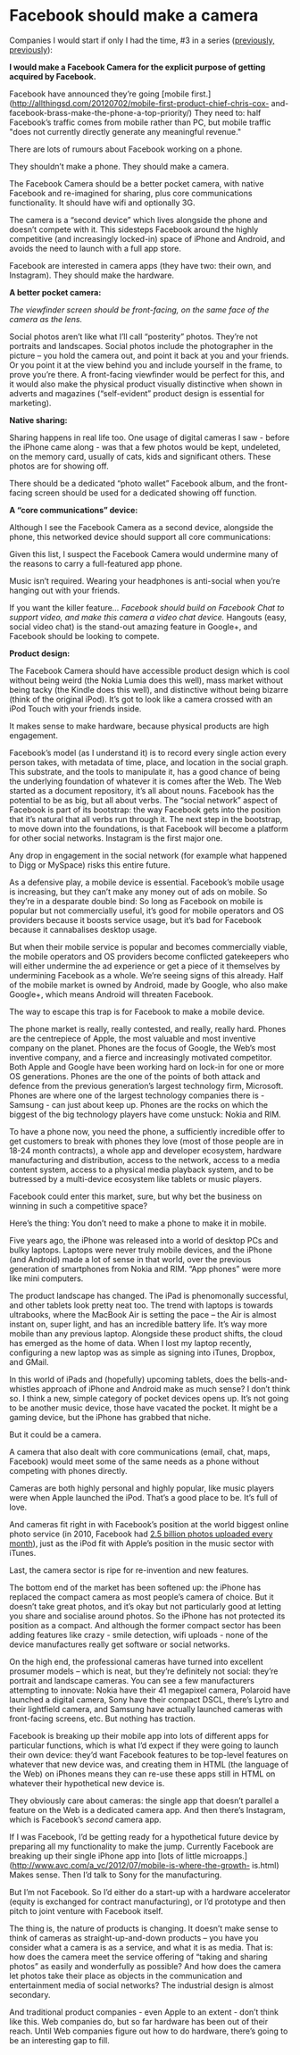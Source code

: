 # Facebook should make a camera

Companies I would start if only I had the time, #3 in a series
([previously,](http://interconnected.org/home/2012/05/22/instagram_for_webpages)
[previously](http://interconnected.org/home/2012/05/16/fuelband_for_alpha_waves)):

**I would make a Facebook Camera for the explicit purpose of getting acquired
by Facebook.**

Facebook have announced they’re going [mobile
first.](http://allthingsd.com/20120702/mobile-first-product-chief-chris-cox-
and-facebook-brass-make-the-phone-a-top-priority/) They need to: half
Facebook’s traffic comes from mobile rather than PC, but mobile traffic "does
not currently directly generate any meaningful revenue."

There are lots of rumours about Facebook working on a phone.

They shouldn’t make a phone. They should make a camera.

The Facebook Camera should be a better pocket camera, with native Facebook and
re-imagined for sharing, plus core communications functionality. It should
have wifi and optionally 3G.

The camera is a “second device” which lives alongside the phone and doesn’t
compete with it. This sidesteps Facebook around the highly competitive (and
increasingly locked-in) space of iPhone and Android, and avoids the need to
launch with a full app store.

Facebook are interested in camera apps (they have two: their own, and
Instagram). They should make the hardware.

**A better pocket camera:**

_The viewfinder screen should be front-facing, on the same face of the camera
as the lens._

Social photos aren’t like what I’ll call “posterity” photos. They’re not
portraits and landscapes. Social photos include the photographer in the
picture – you hold the camera out, and point it back at you and your friends.
Or you point it at the view behind you and include yourself in the frame, to
prove you’re there. A front-facing viewfinder would be perfect for this, and
it would also make the physical product visually distinctive when shown in
adverts and magazines (“self-evident” product design is essential for
marketing).

**Native sharing:**

Sharing happens in real life too. One usage of digital cameras I saw - before
the iPhone came along - was that a few photos would be kept, undeleted, on the
memory card, usually of cats, kids and significant others. These photos are
for showing off.

There should be a dedicated “photo wallet” Facebook album, and the front-
facing screen should be used for a dedicated showing off function.

**A “core communications” device:**

Although I see the Facebook Camera as a second device, alongside the phone,
this networked device should support all core communications:

Given this list, I suspect the Facebook Camera would undermine many of the
reasons to carry a full-featured app phone.

Music isn’t required. Wearing your headphones is anti-social when you’re
hanging out with your friends.

If you want the killer feature… _Facebook should build on Facebook Chat to
support video, and make this camera a video chat device._ Hangouts (easy,
social video chat) is the stand-out amazing feature in Google+, and Facebook
should be looking to compete.

**Product design:**

The Facebook Camera should have accessible product design which is cool
without being weird (the Nokia Lumia does this well), mass market without
being tacky (the Kindle does this well), and distinctive without being bizarre
(think of the original iPod). It’s got to look like a camera crossed with an
iPod Touch with your friends inside.

It makes sense to make hardware, because physical products are high
engagement.

Facebook’s model (as I understand it) is to record every single action every
person takes, with metadata of time, place, and location in the social graph.
This substrate, and the tools to manipulate it, has a good chance of being the
underlying foundation of whatever it is comes after the Web. The Web started
as a document repository, it’s all about nouns. Facebook has the potential to
be as big, but all about verbs. The “social network” aspect of Facebook is
part of its bootstrap: the way Facebook gets into the position that it’s
natural that all verbs run through it. The next step in the bootstrap, to move
down into the foundations, is that Facebook will become a platform for other
social networks. Instagram is the first major one.

Any drop in engagement in the social network (for example what happened to
Digg or MySpace) risks this entire future.

As a defensive play, a mobile device is essential. Facebook’s mobile usage is
increasing, but they can’t make any money out of ads on mobile. So they’re in
a desparate double bind: So long as Facebook on mobile is popular but not
commercially useful, it’s good for mobile operators and OS providers because
it boosts service usage, but it’s bad for Facebook because it cannabalises
desktop usage.

But when their mobile service is popular and becomes commercially viable, the
mobile operators and OS providers become conflicted gatekeepers who will
either undermine the ad experience or get a piece of it themselves by
undermining Facebook as a whole. We’re seeing signs of this already. Half of
the mobile market is owned by Android, made by Google, who also make Google+,
which means Android will threaten Facebook.

The way to escape this trap is for Facebook to make a mobile device.

The phone market is really, really contested, and really, really hard. Phones
are the centrepiece of Apple, the most valuable and most inventive company on
the planet. Phones are the focus of Google, the Web’s most inventive company,
and a fierce and increasingly motivated competitor. Both Apple and Google have
been working hard on lock-in for one or more OS generations. Phones are the
one of the points of both attack and defence from the previous generation’s
largest technology firm, Microsoft. Phones are where one of the largest
technology companies there is - Samsung - can just about keep up. Phones are
the rocks on which the biggest of the big technology players have come
unstuck: Nokia and RIM.

To have a phone now, you need the phone, a sufficiently incredible offer to
get customers to break with phones they love (most of those people are in
18-24 month contracts), a whole app and developer ecosystem, hardware
manufacturing and distribution, access to the network, access to a media
content system, access to a physical media playback system, and to be
butressed by a multi-device ecosystem like tablets or music players.

Facebook could enter this market, sure, but why bet the business on winning in
such a competitive space?

Here’s the thing: You don’t need to make a phone to make it in mobile.

Five years ago, the iPhone was released into a world of desktop PCs and bulky
laptops. Laptops were never truly mobile devices, and the iPhone (and Android)
made a lot of sense in that world, over the previous generation of smartphones
from Nokia and RIM. “App phones” were more like mini computers.

The product landscape has changed. The iPad is phenomonally successful, and
other tablets look pretty neat too. The trend with laptops is towards
ultrabooks, where the MacBook Air is setting the pace – the Air is almost
instant on, super light, and has an incredible battery life. It’s way more
mobile than any previous laptop. Alongside these product shifts, the cloud has
emerged as the home of data. When I lost my laptop recently, configuring a new
laptop was as simple as signing into iTunes, Dropbox, and GMail.

In this world of iPads and (hopefully) upcoming tablets, does the bells-and-
whistles approach of iPhone and Android make as much sense? I don’t think so.
I think a new, simple category of pocket devices opens up. It’s not going to
be another music device, those have vacated the pocket. It might be a gaming
device, but the iPhone has grabbed that niche.

But it could be a camera.

A camera that also dealt with core communications (email, chat, maps,
Facebook) would meet some of the same needs as a phone without competing with
phones directly.

Cameras are both highly personal and highly popular, like music players were
when Apple launched the iPod. That’s a good place to be. It’s full of love.

And cameras fit right in with Facebook’s position at the world biggest online
photo service (in 2010, Facebook had [2.5 billion photos uploaded every
month](https://blog.facebook.com/blog.php?post=206178097130)), just as the
iPod fit with Apple’s position in the music sector with iTunes.

Last, the camera sector is ripe for re-invention and new features.

The bottom end of the market has been softened up: the iPhone has replaced the
compact camera as most people’s camera of choice. But it doesn’t take great
photos, and it’s okay but not particularly good at letting you share and
socialise around photos. So the iPhone has not protected its position as a
compact. And although the former compact sector has been adding features like
crazy - smile detection, wifi uploads - none of the device manufactures really
get software or social networks.

On the high end, the professional cameras have turned into excellent prosumer
models – which is neat, but they’re definitely not social: they’re portrait
and landscape cameras. You can see a few manufacturers attempting to innovate:
Nokia have their 41 megapixel camera, Polaroid have launched a digital camera,
Sony have their compact DSCL, there’s Lytro and their lightfield camera, and
Samsung have actually launched cameras with front-facing screens, etc. But
nothing has traction.

Facebook is breaking up their mobile app into lots of different apps for
particular functions, which is what I’d expect if they were going to launch
their own device: they’d want Facebook features to be top-level features on
whatever that new device was, and creating them in HTML (the language of the
Web) on iPhones means they can re-use these apps still in HTML on whatever
their hypothetical new device is.

They obviously care about cameras: the single app that doesn’t parallel a
feature on the Web is a dedicated camera app. And then there’s Instagram,
which is Facebook’s _second_ camera app.

If I was Facebook, I’d be getting ready for a hypothetical future device by
preparing all my functionality to make the jump. Currently Facebook are
breaking up their single iPhone app into [lots of little
microapps.](http://www.avc.com/a_vc/2012/07/mobile-is-where-the-growth-
is.html) Makes sense. Then I’d talk to Sony for the manufacturing.

But I’m not Facebook. So I’d either do a start-up with a hardware accelerator
(equity is exchanged for contract manufacturing), or I’d prototype and then
pitch to joint venture with Facebook itself.

The thing is, the nature of products is changing. It doesn’t make sense to
think of cameras as straight-up-and-down products – you have you consider what
a camera is as a service, and what it is as media. That is: how does the
camera meet the service offering of “taking and sharing photos” as easily and
wonderfully as possible? And how does the camera let photos take their place
as objects in the communication and entertainment media of social networks?
The industrial design is almost secondary.

And traditional product companies - even Apple to an extent - don’t think like
this. Web companies do, but so far hardware has been out of their reach. Until
Web companies figure out how to do hardware, there’s going to be an
interesting gap to fill.

